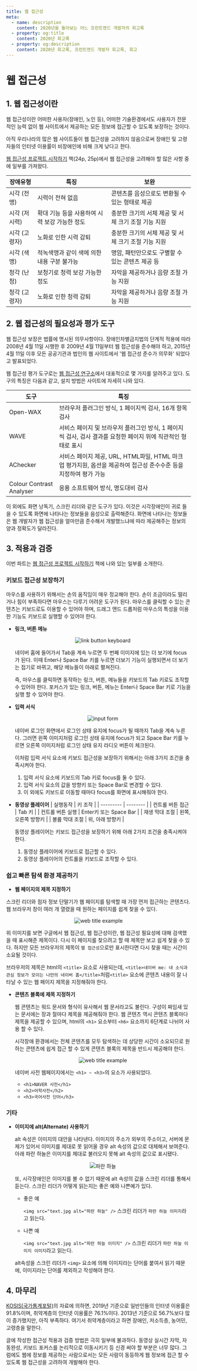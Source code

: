 ```yaml
---
title: 웹 접근성
meta:
  - name: description
    content: 2020년을 돌아보는 어느 프런트엔드 개발자의 회고록
  - property: og:title
    content: 2020년 회고록
  - property: og:description
    content: 2020년 회고록, 프런트엔드 개발자 회고록, 회고
---
```


# 웹 접근성

## 1. 웹 접근성이란

웹 접근성이란 어떠한 사용자(장애인, 노인 등), 어떠한 기술환경에서도 사용자가 전문적인 능력 없이 웹 사이트에서 제공하는 모든 정보에 접근할 수 있도록 보장하는 것이다.

아직 우리나라의 많은 웹 사이트들이 웹 접근성을 고려하지 않음으로써 장애인 및 고령자들의 인터넷 이용률이 비장애인에 비해 크게 낮다고 한다.

[웹 접근성 프로젝트 시작하기](http://www.yes24.com/Product/Goods/8221361) 책(24p, 25p)에서 웹 접근성을 고려해야 할 많은 사항 중에 일부를 가져왔다.

| 장애유형      | 특징                                          | 보완                                                |
| ------------- | --------------------------------------------- | --------------------------------------------------- |
| 시각 (전맹)   | 시력이 전혀 없음                              | 콘텐츠를 음성으로도 변환될 수 있는 형태로 제공      |
| 시각 (저시력) | 확대 기능 등을 사용하여 시력 보강 가능한 정도 | 충분한 크기의 서체 제공 및 서체 크기 조절 기능 지원 |
| 시각 (고령자) | 노화로 인한 시력 감퇴                         | 충분한 크기의 서체 제공 및 서체 크기 조절 기능 지원 |
| 시각 (색맹)   | 적녹색맹과 같이 색에 의한 내용 구분 불가능    | 명암, 패턴만으로도 구별할 수 있는 콘텐츠 제공 등    |
| 청각 (난청)   | 보청기로 청력 보강 가능한 정도                | 자막을 제공하거나 음량 조절 가능 지원               |
| 청각 (고령자) | 노화로 인한 청력 감퇴                         | 자막을 제공하거나 음량 조절 가능 지원               |

## 2. 웹 접근성의 필요성과 평가 도구

웹 접근성 보장은 법률에 명시된 의무사항이다. 장애인차별금지법의 단계적 적용에 따라 2008년 4월 11일 시행한 후 2009년 4월 11일부터 웹 접근성을 준수해야 하고, 2015년 4월 11일 이후 모든 공공기관과 법인의 웹 사이트에서 '웹 접근성 준수가 의무화' 되었다고 발표되었다.

웹 접근성 평가 도구로는 [웹 접근성 연구소](https://www.wah.or.kr:444/Participation/online-wah.asp)에서 대표적으로 몇 가지를 알려주고 있다. 도구의 특징은 다음과 같고, 설치 방법은 사이트에 자세히 나와 있다.

| 도구                     | 특징                                                                                                             |
| ------------------------ | ---------------------------------------------------------------------------------------------------------------- |
| Open-WAX                 | 브라우저 플러그인 방식, 1 페이지씩 검사, 16개 항목 검사                                                          |
| WAVE                     | 서비스 페이지 및 브라우저 플러그인 방식, 1 페이지씩 검사, 검사 결과를 요청한 페이지 위에 직관적인 형태로 표시    |
| AChecker                 | 서비스 페이지 제공, URL, HTML파일, HTML 마크업 평가지원, 옵션을 제공하여 접근성 준수수준 등을 지정하여 평가 가능 |
| Colour Contrast Analyser | 응용 소프트웨어 방식, 명도대비 검사                                                                              |

이 외에도 화면 낭독기, 스크린 리더와 같은 도구가 있다. 이것은 시각장애인이 귀로 들을 수 있도록 화면에 나타나는 정보들을 음성으로 출력해준다. 화면에 나타나는 정보들은 웹 개발자가 웹 접근성을 얼마만큼 준수해서 개발했느냐에 따라 제공해주는 정보의 양과 정확도가 달라진다.

## 3. 적용과 검증

이번 파트는 [웹 접근성 프로젝트 시작하기](http://www.yes24.com/Product/Goods/8221361) 책에 나와 있는 일부를 소개한다.

### 키보드 접근성 보장하기

마우스를 사용하기 위해서는 손의 움직임이 매우 정교해야 한다. 손이 조금이라도 떨리거나 힘이 부족하다면 마우스는 다루기 어려운 도구가 된다. 마우스를 클릭할 수 있는 콘텐츠는 키보드로도 이용할 수 있어야 하며, 드래그 앤드 드롭처럼 마우스의 특성을 이용한 기능도 키보드로 실행할 수 있어야 한다.

- <b>링크, 버튼 메뉴</b>

  <center>
    <figure>
      <img src="https://user-images.githubusercontent.com/22426851/107138827-22fe5b00-695a-11eb-8d4b-fc752acc2521.png" alt="link button keyboard">
    </figure>
  </center>
  네이버 홈에 들어가서 Tab을 계속 누르면 두 번째 이미지에 있는 더 보기에 focus가 된다. 이때 Enter나 Space Bar 키를 누르면 더보기 기능이 실행되면서 더 보기는 접기로 바뀌고, 해당 메뉴들이 아래로 펼쳐진다.

  즉, 마우스를 클릭하면 동작하는 링크, 버튼, 메뉴들을 키보드의 Tab 키로도 조작할 수 있어야 한다. 포커스가 있는 링크, 버튼, 메뉴는 Enter나 Space Bar 키로 기능을 실행 할 수 있어야 한다.

- <b>입력 서식</b>

  <center>
    <figure>
      <img src="https://user-images.githubusercontent.com/22426851/107138983-4aa1f300-695b-11eb-8436-652b31e1eae8.png" alt="input form">
    </figure>
  </center>
  네이버 로그인 화면에서 로그인 상태 유지에 focus가 될 때까지 Tab을 계속 누른다. 그러면 왼쪽 이미지처럼 로그인 상태 유지에 focus가 되고 Space Bar 키를 누르면 오른쪽 이미지처럼 로그인 상태 유지 라디오 버튼이 체크된다.

  이처럼 입력 서식 요소에 키보드 접근성을 보장하기 위해서는 아래 3가지 조건을 충족시켜야 한다.

  1. 입력 서식 요소에 키보드의 Tab 키로 focus를 둘 수 있다.
  2. 입력 서식 요소의 값을 방향키 또는 Space Bar로 변경할 수 있다.
  3. 이 외에도 키보드로 이동할 때마다 focus를 화면에 표시해줘야 한다.

- <b>동영상 플레이어</b>
  | 실행동작 | 키 조작 |
  | --------- | -------- |
  | 컨트롤 버튼 접근 | Tab 키 |
  | 컨트롤 버튼 실행 | Enter키 또는 Space Bar |
  | 재생 막대 조절 | 왼쪽, 오른쪽 방향키 |
  | 볼륨 막대 조절 | 위, 아래 방향키 |

  동영상 플레이어는 키보드 접근성을 보장하기 위해 아래 2가지 조건을 충족시켜야 한다.

  1. 동영상 플레이어에 키보드로 접근할 수 있다.
  2. 동영상 플레이어의 컨트롤을 키보드로 조작할 수 있다.

### 쉽고 빠른 탐색 환경 제공하기

- <b>웹 페이지의 제목 지정하기</b>

스크린 리더와 점자 정보 단말기가 웹 페이지를 탐색할 때 가장 먼저 접근하는 콘텐츠다. 웹 브라우저 창이 여러 개 열렸을 때 원하는 페이지를 쉽게 찾을 수 있다.

  <center>
    <figure>
      <img src="https://user-images.githubusercontent.com/22426851/107139394-30b5df80-695e-11eb-91ad-41e534921861.png" alt="web title example">
    </figure>
  </center>

위 이미지를 보면 구글에서 웹 접근성, 웹 접근성이란, 웹 접근성 필요성에 대해 검색했을 때 표시해준 제목이다. 다시 이 페이지를 찾으려고 할 때 제목만 보고 쉽게 찾을 수 있다. 하지만 모든 브라우저의 제목이 `웹 접근성`으로만 표시한다면 다시 찾을 때는 시간이 소요될 것이다.

브라우저의 제목은 html의 `<title>` 요소로 사용되는데, `<title>네이버 me: 내 소식과 관심 정보가 모이는 나만의 네이버 홈</title>`처럼`<title>` 요소에 콘텐츠 내용이 잘 나타날 수 있는 웹 페이지 제목을 지정해줘야 한다.

- <b>콘텐츠 블록에 제목 지정하기</b>

  웹 콘텐츠는 워드 문서와 형식이 유사해서 웹 문서라고도 불린다. 구성이 짜임새 있는 문서에는 장과 절마다 제목을 제공해줘야 한다. 웹 콘텐츠 역시 콘텐츠 블록마다 제목을 제공할 수 있으며, html의 `<h1>` 요소부터 `<h6>` 요소까지 6단계로 나뉘어 사용 할 수 있다.

  시각장애 환경에서는 전체 콘텐츠를 모두 탐색하는 데 상당한 시간이 소요되므로 원하는 콘텐츠에 쉽게 접근 할 수 있게 콘텐츠 블록의 제목을 반드시 제공해야 한다.

  <center>
    <figure>
      <img src="https://user-images.githubusercontent.com/22426851/107139887-d28afb80-6961-11eb-8331-d4486c405aeb.png" alt="web title example">
    </figure>
  </center>

  네이버 사전 웹페이지에서는 `<h1> ~ <h3>`의 요소가 사용되었다.

  - `<h1>NAVER 사전</h1>`
  - `<h2>어학사전</h2>`
  - `<h3>국어사전 단어</h3>`

### 기타

- <b>이미지에 alt(Alternate) 사용하기</b>

  alt 속성은 이미지의 대안을 나타낸다. 이미지의 주소가 외부의 주소이고, 서버에 문제가 있어서 이미지를 제대로 못 읽어올 경우 alt 속성의 값으로 대체해서 보여준다. 아래 파란 하늘은 이미지를 제대로 불러오지 못해 alt 속성의 값으로 표시됐다.

  <center>
    <figure>
      <img src="" alt="파란 하늘">
    </figure>
  </center>

  또, 시각장애인은 이미지를 볼 수 없기 때문에 alt 속성의 값을 스크린 리더를 통해서 듣는다. 스크린 리더가 어떻게 읽는지는 좋은 예와 나쁜예가 있다.

  - 좋은 예

    `<img src="text.jpg alt="파란 하늘" />` 스크린 리더가 `파란 하늘 이미지`라고 읽는다.

  - 나쁜 예

    `<img src="text.jpg alt="파란 하늘 이미지" />` 스크린 리더가 `파란 하늘 이미지 이미지`라고 읽는다.

  alt속성을 스크린 리더가 `<img>` 요소에 의해 이미지라는 단어를 붙여서 읽기 때문에, 이미지라는 단어를 제외하고 작성해야 한다.

## 4. 마무리

[KOSIS(국가통계포털)](https://kosis.kr/statHtml/statHtml.do?orgId=127&tblId=DT_12017N006)의 자료에 의하면, 2019년 기준으로 일반인들의 인터넷 이용률은 91.8%이며, 취약계층의 인터넷 이용률은 76.1%이다. 2013년 기준으로 56.7%보다 많이 증가했지만, 아직 부족하다. 여기서 취약계층이라고 하면 장애인, 저소득층, 농어민, 고령층을 말한다.

글에 작성한 접근성 적용과 검증 방법은 극히 일부에 불과하다. 동영상 실시간 자막, 자동완성, 키보드 포커스를 논리적으로 이동시키기 등 신경 써야 할 부분은 너무 많다. 그럼에도 웹에 정보를 제공하는 사람으로서는 모든 사람이 동등하게 웹 정보에 접근 할 수 있도록 웹 접근성을 고려하여 개발해야 한다.
